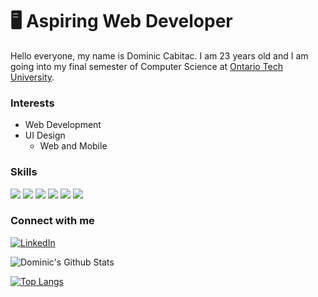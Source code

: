 # 🖥 Aspiring Web Developer
Hello everyone, my name is Dominic Cabitac. I am 23 years old and I am going into my final semester of Computer Science at [Ontario Tech University](https://ontariotechu.ca). 

### Interests
- Web Development
- UI Design
  - Web and Mobile

### Skills
<img src="https://img.shields.io/badge/HTML-%23239120.svg?&style=flat-square&logo=html5&logoColor=white"> <img src="https://img.shields.io/badge/CSS-%23239120.svg?&style=flat-square&logo=css3&logoColor=white"> <img src="https://img.shields.io/badge/Javascript-%23F7DF1E.svg?&style=flat-square&logo=javascript&logoColor=yellow&labelColor=black"> <img src="https://img.shields.io/badge/React-%2361DAFB.svg?&style=flat-square&logo=react&logoColor=white"> <img src="https://img.shields.io/badge/Python-%233776AB.svg?&style=flat-square&logo=python&logoColor=white"> <img src="https://img.shields.io/badge/C++-%2300599C.svg?&style=flat-square&logo=c%2B%2B&logoColor=white">

### Connect with me
<a href="https://www.linkedin.com/in/dominic-cabitac/"><img src="https://img.shields.io/badge/LinkedIn-%230077B5.svg?&style=flat-square&logo=linkedin&logoColor=white" alt="LinkedIn"></a>

![Dominic's Github Stats](https://github-readme-stats.vercel.app/api?username=domcabitac&show_icons=true&theme=tokyonight)

[![Top Langs](https://github-readme-stats.vercel.app/api/top-langs/?username=domcabitac)](https://github.com/domcabitac/github-readme-stats)

